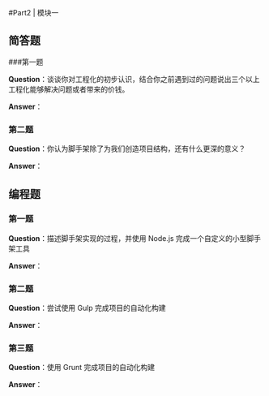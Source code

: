 #Part2 | 模块一

## 简答题

###第一题

**Question**：谈谈你对工程化的初步认识，结合你之前遇到过的问题说出三个以上工程化能够解决问题或者带来的价钱。

**Answer**：

### 第二题

**Question**：你认为脚手架除了为我们创造项目结构，还有什么更深的意义？

**Answer**：

## 编程题

### 第一题

**Question**：描述脚手架实现的过程，并使用 Node.js 完成一个自定义的小型脚手架工具

**Answer**：

### 第二题

**Question**：尝试使用 Gulp 完成项目的自动化构建

**Answer**：

### 第三题

**Question**：使用 Grunt 完成项目的自动化构建

**Answer**：

